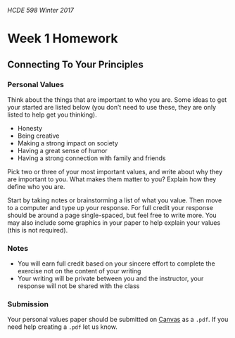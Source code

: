 _HCDE 598 Winter 2017_
# Week 1 Homework

## Connecting To Your Principles 
### Personal Values

Think about the things that are important to who you are. Some ideas to get your started are listed below (you don’t need to use these, they are only listed to help get you thinking).
* Honesty
* Being creative
* Making a strong impact on society
* Having a great sense of humor
* Having a strong connection with family and friends

Pick two or three of your most important values, and write about why they are important to you. What makes them matter to you? Explain how they define who you are. 

Start by taking notes or brainstorming a list of what you value. Then move to a computer and type up your response. For full credit your response should be around a page single-spaced, but feel free to write more. You may also include some graphics in your paper to help explain your values (this is not required).

### Notes
* You will earn full credit based on your sincere effort to complete the exercise not on the content of your writing
* Your writing will be private between you and the instructor, your response will not be shared with the class

### Submission
Your personal values paper should be submitted on [Canvas](https://canvas.uw.edu/courses/1099807/assignments/3544127) as a `.pdf`. If you need help creating a `.pdf` let us know.
